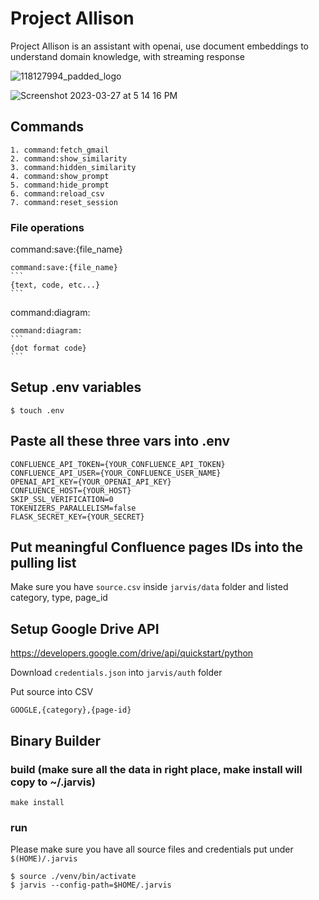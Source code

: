 # Project Allison
Project Allison is an assistant with openai, use document embeddings to understand domain knowledge, with streaming response

![118127994_padded_logo](https://user-images.githubusercontent.com/538559/228126732-c783e457-d6ba-47ea-8481-a05272c61ea8.png)

![Screenshot 2023-03-27 at 5 14 16 PM](https://user-images.githubusercontent.com/538559/227897967-03e771cf-9765-46df-986f-f634231ef9d3.png)

## Commands

    1. command:fetch_gmail
    2. command:show_similarity
    3. command:hidden_similarity
    4. command:show_prompt
    5. command:hide_prompt
    6. command:reload_csv
    7. command:reset_session

### File operations

command:save:{file_name}

    command:save:{file_name}
    ```
    {text, code, etc...}
    ```

command:diagram:

    command:diagram:
    ```
    {dot format code}
    ```


## Setup .env variables

    $ touch .env

## Paste all these three vars into .env

    CONFLUENCE_API_TOKEN={YOUR_CONFLUENCE_API_TOKEN}
    CONFLUENCE_API_USER={YOUR_CONFLUENCE_USER_NAME}
    OPENAI_API_KEY={YOUR_OPENAI_API_KEY}
    CONFLUENCE_HOST={YOUR_HOST}
    SKIP_SSL_VERIFICATION=0
    TOKENIZERS_PARALLELISM=false
    FLASK_SECRET_KEY={YOUR_SECRET}

## Put meaningful Confluence pages IDs into the pulling list
Make sure you have `source.csv` inside `jarvis/data` folder and listed category, type, page_id

## Setup Google Drive API
https://developers.google.com/drive/api/quickstart/python

Download `credentials.json` into `jarvis/auth` folder

Put source into CSV

    GOOGLE,{category},{page-id}

## Binary Builder
### build (make sure all the data in right place, make install will copy to ~/.jarvis)

    make install

### run
Please make sure you have all source files and credentials put under `$(HOME)/.jarvis`

    $ source ./venv/bin/activate
    $ jarvis --config-path=$HOME/.jarvis
